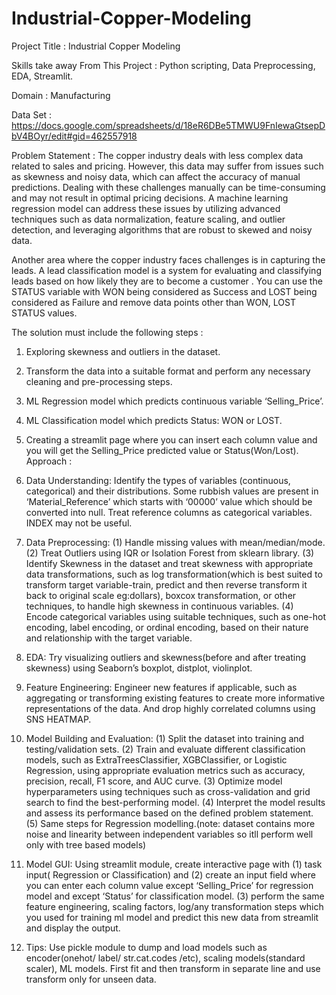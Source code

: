 # Industrial-Copper-Modeling
Project Title : Industrial Copper Modeling

Skills take away From This Project : Python scripting, Data Preprocessing, EDA, Streamlit.

Domain : Manufacturing

Data Set : https://docs.google.com/spreadsheets/d/18eR6DBe5TMWU9FnIewaGtsepDbV4BOyr/edit#gid=462557918

Problem Statement :
The copper industry deals with less complex data related to sales and pricing. However, this data may suffer from issues such as skewness and noisy data, which can affect the accuracy of manual predictions. Dealing with these challenges manually can be time-consuming and may not result in optimal pricing decisions. A machine learning regression model can address these issues by utilizing advanced techniques such as data normalization, feature scaling, and outlier detection, and leveraging algorithms that are robust to skewed and noisy data.

Another area where the copper industry faces challenges is in capturing the leads. A lead classification model is a system for evaluating and classifying leads based on how likely they are to become a customer . You can use the STATUS variable with WON being considered as Success and LOST being considered as Failure and remove data points other than WON, LOST STATUS values.

The solution must include the following steps :

1) Exploring skewness and outliers in the dataset.
2) Transform the data into a suitable format and perform any necessary cleaning and pre-processing steps.
3) ML Regression model which predicts continuous variable ‘Selling_Price’.
4) ML Classification model which predicts Status: WON or LOST.
5) Creating a streamlit page where you can insert each column value and you will get the Selling_Price predicted value or Status(Won/Lost).
Approach :
1) Data Understanding: Identify the types of variables (continuous, categorical) and their distributions. Some rubbish values are present in ‘Material_Reference’ which starts with ‘00000’ value which should be converted into null. Treat reference columns as categorical variables. INDEX may not be useful.

2) Data Preprocessing:
      (1) Handle missing values with mean/median/mode.
      (2) Treat Outliers using IQR or Isolation Forest from sklearn library.
      (3) Identify Skewness in the dataset and treat skewness with appropriate data transformations, such as log transformation(which is best suited to transform target variable-train, predict and then reverse transform it back to original scale eg:dollars), boxcox transformation, or other techniques, to handle high skewness in continuous variables.
      (4) Encode categorical variables using suitable techniques, such as one-hot encoding, label encoding, or ordinal encoding, based on their nature and relationship with the target variable.
      
3) EDA: Try visualizing outliers and skewness(before and after treating skewness) using Seaborn’s boxplot, distplot, violinplot.

4) Feature Engineering: Engineer new features if applicable, such as aggregating or transforming existing features to create more informative representations of the data. And drop highly correlated columns using SNS HEATMAP.

5) Model Building and Evaluation:
      (1) Split the dataset into training and testing/validation sets. 
      (2) Train and evaluate different classification models, such as ExtraTreesClassifier, XGBClassifier, or Logistic Regression, using appropriate evaluation metrics such as accuracy, precision, recall, F1 score, and AUC curve.
      (3) Optimize model hyperparameters using techniques such as cross-validation and grid search to find the best-performing model.
      (4) Interpret the model results and assess its performance based on the defined problem statement.
      (5) Same steps for Regression modelling.(note: dataset contains more noise and linearity between independent variables so itll perform well only with tree based models)
      
6) Model GUI: Using streamlit module, create interactive page with
      (1) task input( Regression or Classification) and
      (2) create an input field where you can enter each column value except ‘Selling_Price’ for regression model and  except ‘Status’ for classification model.
      (3) perform the same feature engineering, scaling factors, log/any transformation steps which you used for training ml model and predict this new data from streamlit and display the output.
      
7) Tips: Use pickle module to dump and load models such as encoder(onehot/ label/ str.cat.codes /etc), scaling models(standard scaler), ML models. First fit and then transform in separate line and use transform only for unseen data.
